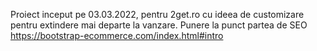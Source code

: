 Proiect inceput pe 03.03.2022, pentru 2get.ro cu ideea de customizare pentru extindere mai departe la vanzare.
Punere la punct partea de SEO
https://bootstrap-ecommerce.com/index.html#intro